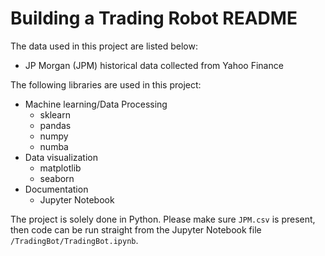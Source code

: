 # Building a Trading Robot README
The data used in this project are listed below:
* JP Morgan (JPM) historical data collected from Yahoo Finance

The following libraries are used in this project:
* Machine learning/Data Processing
	* sklearn
	* pandas
	* numpy
	* numba
* Data visualization
	* matplotlib
	* seaborn
* Documentation
	* Jupyter Notebook

The project is solely done in Python. Please make sure `JPM.csv` is present, then code can be run straight from the Jupyter Notebook file `/TradingBot/TradingBot.ipynb`.
